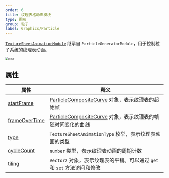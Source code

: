 ```yaml
---
order: 6
title: 纹理表格动画模块
type: 图形
group: 粒子
label: Graphics/Particle
---
```


[`TextureSheetAnimationModule`](/apis/core/#TextureSheetAnimationModule) 继承自 `ParticleGeneratorModule`，用于控制粒子系统的纹理表动画。

<img src="https://mdn.alipayobjects.com/huamei_qbugvr/afts/img/A*XhXmQadW8ToAAAAAAAAAAAAADtKFAQ/original" alt="avatar" style="zoom:50%;" />

## 属性

| 属性                                                                  | 释义                                                                                             |
| --------------------------------------------------------------------- | ------------------------------------------------------------------------------------------------ |
| [startFrame](/apis/core/#TextureSheetAnimationModule-startFrame)       | [ParticleCompositeCurve](/apis/core/#ParticleCompositeCurve) 对象，表示纹理表的起始帧             |
| [frameOverTime](/apis/core/#TextureSheetAnimationModule-frameOverTime) | [ParticleCompositeCurve](/apis/core/#ParticleCompositeCurve) 对象，表示纹理表的帧随时间变化的曲线 |
| [type](/apis/core/#TextureSheetAnimationModule-type)                   | `TextureSheetAnimationType` 枚举，表示纹理表动画的类型                                           |
| [cycleCount](/apis/core/#TextureSheetAnimationModule-cycleCount)       | `number` 类型，表示纹理表动画的周期计数                                                          |
| [tiling](/apis/core/#TextureSheetAnimationModule-tiling)               | `Vector2` 对象，表示纹理表的平铺。可以通过 `get` 和 `set` 方法访问和修改                         |

